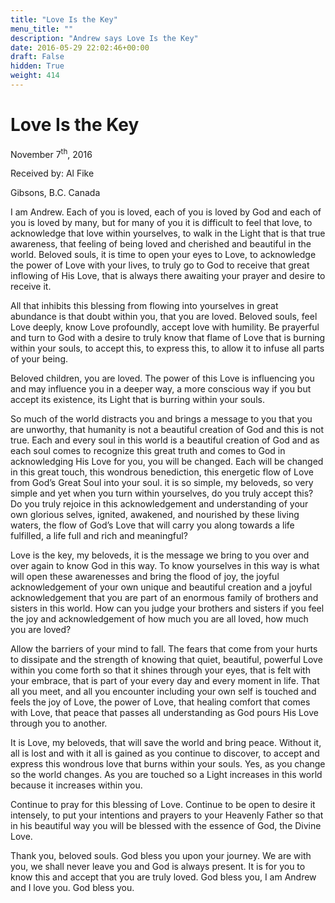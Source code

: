 ```yaml
---
title: "Love Is the Key"
menu_title: ""
description: "Andrew says Love Is the Key"
date: 2016-05-29 22:02:46+00:00
draft: False
hidden: True
weight: 414
---
```

# Love Is the Key
November 7<sup>th</sup>, 2016

Received by: Al Fike

Gibsons, B.C. Canada


I am Andrew. Each of you is loved, each of you is loved by God and each of you is loved by many, but for many of you it is difficult to feel that love, to acknowledge that love within yourselves, to walk in the Light that is that true awareness, that feeling of being loved and cherished and beautiful in the world. Beloved souls, it is time to open your eyes to Love, to acknowledge the power of Love with your lives, to truly go to God to receive that great inflowing of His Love, that is always there awaiting your prayer and desire to receive it. 

All that inhibits this blessing from flowing into yourselves in great abundance is that doubt within you, that you are loved. Beloved souls, feel Love deeply, know Love profoundly, accept love with humility. Be prayerful and turn to God with a desire to truly know that flame of Love that is burning within your souls, to accept this, to express this, to allow it to infuse all parts of your being. 

Beloved children, you are loved. The power of this Love is influencing you and may influence you in a deeper way, a more conscious way if you but accept its existence, its Light that is burring within your souls. 

So much of the world distracts you and brings a message to you that you are unworthy, that humanity is not a beautiful creation of God and this is not true. Each and every soul in this world is a beautiful creation of God and as each soul comes to recognize this great truth and comes to God in acknowledging His Love for you, you will be changed. Each will be changed in this great touch, this wondrous benediction, this energetic flow of Love from God’s Great Soul into your soul. it is so simple, my beloveds, so very simple and yet when you turn within yourselves, do you truly accept this? Do you truly rejoice in this acknowledgement and understanding of your own glorious selves, ignited, awakened, and nourished by these living waters, the flow of God’s Love that will carry you along towards a life fulfilled, a life full and rich and meaningful? 

Love is the key, my beloveds, it is the message we bring to you over and over again to know God in this way. To know yourselves in this way is what will open these awarenesses and bring the flood of joy, the joyful acknowledgement of your own unique and beautiful creation and a joyful acknowledgement that you are part of an enormous family of brothers and sisters in this world. How can you judge your brothers and sisters if you feel the joy and acknowledgement of how much you are all loved, how much you are loved? 

Allow the barriers of your mind to fall. The fears that come from your hurts to dissipate and the strength of knowing that quiet, beautiful, powerful Love within you come forth so that it shines through your eyes, that is felt with your embrace, that is part of your every day and every moment in life. That all you meet, and all you encounter including your own self is touched and feels the joy of Love, the power of Love, that healing comfort that comes with Love, that peace that passes all understanding as God pours His Love through you to another. 

It is Love, my beloveds, that will save the world and bring peace. Without it, all is lost and with it all is gained as you continue to discover, to accept and express this wondrous love that burns within your souls. Yes, as you change so the world changes. As you are touched so a Light increases in this world because it increases within you. 

Continue to pray for this blessing of Love. Continue to be open to desire it intensely, to put your intentions and prayers to your Heavenly Father so that in his beautiful way you will be blessed with the essence of God, the Divine Love.

Thank you, beloved souls. God bless you upon your journey. We are with you, we shall never leave you and God is always present. It is for you to know this and accept that you are truly loved. God bless you, I am Andrew and I love you. God bless you.



  


